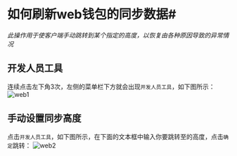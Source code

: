 # 如何刷新web钱包的同步数据#
*此操作用于使客户端手动跳转到某个指定的高度，以恢复由各种原因导致的异常情况*   
## 开发人员工具 ##
连续点击左下角3次，左侧的菜单栏下方就会出现`开发人员工具`，如下图所示：
![web1](http://onchainwiki.azurewebsites.net/images/8/81/Web1.png)

## 手动设置同步高度 ##
点击`开发人员工具`，如下图所示，在下面的文本框中输入你要跳转至的高度，点击`确定`跳转：
![web2](http://onchainwiki.azurewebsites.net/images/b/b1/Web2.png)

